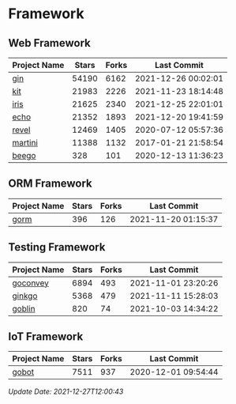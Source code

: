 # Framework

## Web Framework
| Project Name | Stars | Forks | Last Commit |
| ------------ | ----- | ----- | ----------- |
| [gin](https://github.com/gin-gonic/gin) | 54190 | 6162 | 2021-12-26 00:02:01 |
| [kit](https://github.com/go-kit/kit) | 21983 | 2226 | 2021-11-23 18:14:48 |
| [iris](https://github.com/kataras/iris) | 21625 | 2340 | 2021-12-25 22:01:01 |
| [echo](https://github.com/labstack/echo) | 21352 | 1893 | 2021-12-20 19:41:59 |
| [revel](https://github.com/revel/revel) | 12469 | 1405 | 2020-07-12 05:57:36 |
| [martini](https://github.com/go-martini/martini) | 11388 | 1132 | 2017-01-21 21:58:54 |
| [beego](https://github.com/astaxie/beego) | 328 | 101 | 2020-12-13 11:36:23 |

## ORM Framework
| Project Name | Stars | Forks | Last Commit |
| ------------ | ----- | ----- | ----------- |
| [gorm](https://github.com/jinzhu/gorm) | 396 | 126 | 2021-11-20 01:15:37 |

## Testing Framework
| Project Name | Stars | Forks | Last Commit |
| ------------ | ----- | ----- | ----------- |
| [goconvey](https://github.com/smartystreets/goconvey) | 6894 | 493 | 2021-11-01 23:20:26 |
| [ginkgo](https://github.com/onsi/ginkgo) | 5368 | 479 | 2021-11-11 15:28:03 |
| [goblin](https://github.com/franela/goblin) | 820 | 74 | 2021-10-03 14:34:22 |

## IoT Framework
| Project Name | Stars | Forks | Last Commit |
| ------------ | ----- | ----- | ----------- |
| [gobot](https://github.com/hybridgroup/gobot) | 7511 | 937 | 2020-12-01 09:54:44 |

*Update Date: 2021-12-27T12:00:43*